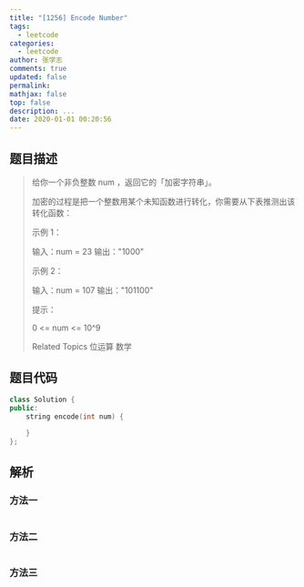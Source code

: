 ```yaml
---
title: "[1256] Encode Number"
tags:
  - leetcode
categories:
  - leetcode
author: 张学志
comments: true
updated: false
permalink:
mathjax: false
top: false
description: ...
date: 2020-01-01 00:20:56
---
```


## 题目描述

> 给你一个非负整数 num ，返回它的「加密字符串」。 
> 
> 加密的过程是把一个整数用某个未知函数进行转化，你需要从下表推测出该转化函数： 
> 
> 
> 
> 
> 
> 示例 1： 
> 
> 输入：num = 23
> 输出："1000"
> 
> 
> 示例 2： 
> 
> 输入：num = 107
> 输出："101100"
> 
> 
> 
> 
> 提示： 
> 
> 
> 0 <= num <= 10^9 
> 
> Related Topics 位运算 数学

## 题目代码

```cpp
class Solution {
public:
    string encode(int num) {
        
    }
};
```

## 解析

### 方法一

```cpp

```

### 方法二

```cpp

```

### 方法三

```cpp

```

